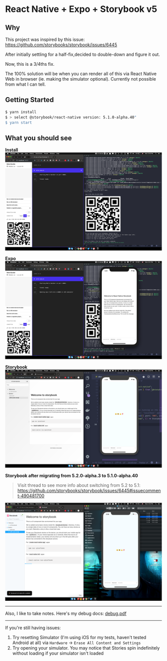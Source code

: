 # React Native + Expo + Storybook v5

## Why

This project was inspired by this issue: https://github.com/storybooks/storybook/issues/6445

After initially settling for a half-fix,decided to double-down and figure it out.

Now, this is a 3/4ths fix.

The 100% solution will be when you can render all of this via React Native Web in browser (ie. making the simulator optional). Currently not possible from what I can tell.

## Getting Started

```bash
$ yarn install
$ > select @storybook/react-native version: 5.1.0-alpha.40"
$ yarn start
```

## What you should see

**Install**
![install](docs/0_install.png)

**Expo**
![expo](docs/1_expo.png)

**Storybook**
![storybook](docs/2_storybook.png)

**Storybook after migrating from 5.2.0-alpha.3 to 5.1.0-alpha.40**

> Visit thread to see more info about switching from 5.2 to 5.1:
> https://github.com/storybooks/storybook/issues/6445#issuecomment-490481700

![updated storybook view](docs/510a40_view.png)

---

Also, I like to take notes. Here's my debug docs: [debug.pdf](./docs/debug.pdf)

---

If you're still having issues:

1. Try resetting Simulator (I'm using iOS for my tests, haven't tested Android at all) via `Hardware` -> `Erase All Content and Settings`
2. Try opening your simulator. You may notice that Stories spin indefinitely without loading if your simulator isn't loaded
